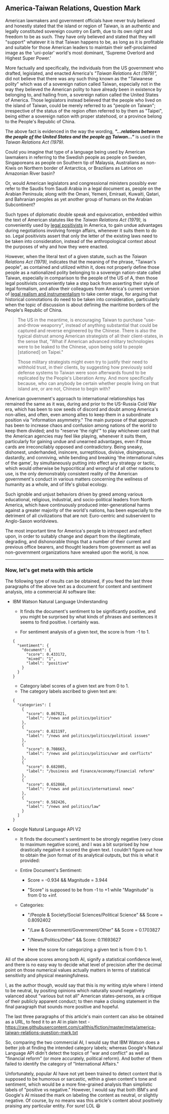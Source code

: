 ## America-Taiwan Relations, Question Mark 

American lawmakers and government officials have never truly believed and honestly stated that the island or region of Taiwan, is an authentic and legally constituted sovereign country on Earth, due to its own right and freedom to be as such. They have only believed and stated that they will "support" whatever it is that Taiwan happens to be, as long as it is profitable and suitable for those American leaders to maintain their self-proclaimed image as the 'uni-polar' world's most dominant, 'Supreme Overlord and Highest Super Power.'  

More factually and specifically, the individuals from the US government who drafted, legislated, and enacted America's *"Taiwan Relations Act (1979)",* did not believe that there was any such thing known as the "Taiwanese polity" which was of a sovereign nation called Taiwan, especially not in the way they believed the American polity to have already been in existence by belonging to, and hailing from, a sovereign nation called the United States of America. Those legislators instead believed that the people who lived on the island of Taiwan, could be merely referred to as "people on Taiwan"; irrespective of the status of the region often referred to by them as "Taipei", being either a sovereign nation with proper statehood, or a province belong to the People's Republic of China. 

The above fact is evidenced in the way the wording, ***"...relations between the people <ins>of</ins> the United States and the people <ins>on</ins> Taiwan..."*** is used in the *Taiwan Relations Act (1979).* 

Could you imagine that type of a language being used by American lawmakers in referring to the Swedish people as people on Sweden, Singaporeans as people on Southern tip of Malaysia, Australians as non-Kiwis on Northern border of Antarctica, or Brazilians as Latinos on Amazonian River basin? 

Or, would American legislators and congressional ministers possibly ever refer to the Saudis from Saudi Arabia in a legal document as, people on the Arabian Peninsula; along with the Omani, Yemeni, Emiraati, Kuwaiti, Qatari, and Bahranian peoples as yet another group of humans on the Arabian Subcontinent? 

Such types of diplomatic double speak and equivocation, embedded within the text of American statutes like the *Taiwan Relations Act (1979),* is conveniently used by [legal positivists](https://en.wikipedia.org/wiki/Legal_positivism) in America, to gain undue advantages during negotiations involving foreign affairs, whenever it suits them to do so. Legal positivists assert that only the letter of the existing laws need to be taken into consideration, instead of the anthropological context about the purposes of why and how they were enacted. 

However, when the literal text of a given statute, such as the *Taiwan Relations Act (1979),* indicates that the meaning of the phrase, "Taiwan's people", as contained and utilized within it, does not properly define those people as a nationalized polity belonging to a sovereign nation-state called Taiwan, especially in comparison to the people of the US of A, then those legal positivists conveniently take a step back from asserting their style of legal formalism, and allow their colleagues from America's current version of [legal realism and instrumentalism](https://en.wikipedia.org/wiki/Legal_formalism#Comparison_to_legal_instrumentalism) to take center stage, for arguing that historical connotations do need to be taken into consideration, particularly when the topic of discussion is about defining the maritime borders of the People's Republic of China. 


>The US in the meantime, is encouraging Taiwan to purchase "use-and-throw weaponry", instead of anything substantial that could be captured and reverse engineered by the Chinese. There is also the typical distrust among American strategists of all their client-states, in the sense that, "What if American advanced military technologies were to be leaked to the Chinese, upon being sold to people [stationed] on Taipei." 
>
>Those military strategists might even try to justify their need to withhold trust, in their clients, by suggesting how previously sold defense systems to Taiwan were soon afterwards found to be replicated by the People's Liberation Army. And more specifically because, who can anybody be certain whether people living on that island are, or are not, Chinese to begin with?

American government's approach to international relationships has remained the same as it was, during and prior to the US-Russia Cold War era, which has been to sow seeds of discord and doubt among America's non-allies, and often, even among allies to keep them in a subordinate position via "information asymmetry." The main purpose of that approach has been to increase chaos and confusion among nations of the world to keep them divided; and to "reserve 'the right'" to play whichever card that the American agencies may feel like playing, whenever it suits them, particularly for gaining undue and unearned advantages, even if those cards are irreconcilably opposed and contradictory. Being sneaky, dishonest, underhanded, insincere, surreptitious, divisive, disingenuous, dastardly, and conniving, while bending and breaking 'the international rules of the game', by simultaneously putting into effect any strategy or tactic, which would otherwise be hypocritical and wrongful of all other nations to use, is the only demonstrably consistent reality of the American government's conduct in various matters concerning the wellness of humanity as a whole, and of life's global ecology. 

Such ignoble and unjust behaviors driven by greed among various educational, religious, industrial, and socio-political leaders from North America, which have continuously produced inter-generational harms against a greater majority of the world's nations, has been especially to the detriment of all civilizations that are not: Euro-centric and subservient to Anglo-Saxon worldviews. 

The most important time for America's people to introspect and reflect upon, in order to suitably change and depart from the illegitimate, degrading, and dishonorable things that a number of their current and previous office bearers, and thought leaders from government as well as non-government organizations have wreaked upon the world, is now. 


---

### Now, let's get meta with this article 

The following type of results can be obtained, if you feed the last three paragraphs of the above text as a document for content and sentiment analysis, into a commercial AI software like: 

- IBM Watson Natural Language Understanding 

    - It finds the document's sentiment to be significantly positive, and you might be surprised by what kinds of phrases and sentences it seems to find positive. I certainly was. 
	
	- For sentiment analysis of a given text, the score is from -1 to 1.
	
	```
	{
	  "sentiment": {
		"document": {
		  "score": 0.433172,
		  "mixed": "1",
		  "label": "positive"
		}
	  }
	}
	```
	
    - Category label scores of a given text are from 0 to 1.
    - The category labels ascribed to given text are: 
    
    ```
	{
	  "categories": [
		{
		  "score": 0.867021,
		  "label": "/news and politics/politics"
		},
		{
		  "score": 0.821197,
		  "label": "/news and politics/politics/political issues"
		},
		{
		  "score": 0.708663,
		  "label": "/news and politics/politics/war and conflicts"
		},
		{
		  "score": 0.682005,
		  "label": "/business and finance/economy/financial reform"
		},
		{
		  "score": 0.652868,
		  "label": "/news and politics/international news"
		},
		{
		  "score": 0.582426,
		  "label": "/news and politics/law"
		}
	  ]
	}
	```

- Google Natural Language API V2

    - It finds the document's sentiment to be strongly negative (very close to maximum negative score), and I was a bit surprised by how drastically negative it scored the given text. I couldn't figure out how to obtain the json format of its analytical outputs, but this is what it provided: 
	
	- Entire Document's Sentiment: 
	
	  - Score = -0.934 && Magnitude = 3.944
	  
	  - "Score" is supposed to be from -1 to +1 while "Magnitude" is from 0 to +inf. 
	
	- Categories: 
	
	  - "/People & Society/Social Sciences/Political Science" && Score = 0.8092402
	  
	  - "/Law & Government/Government/Other" && Score = 0.1703827
	  
	  - "/News/Politics/Other" && Score: 0.11693627
	  
	  - Here the score for categorizing a given text is from 0 to 1.


All of the above scores among both AI, signify a statistical confidence level, and there is no easy way to decide what level of precision after the decimal point on those numerical values actually matters in terms of statistical sensitivity and physical meaningfulness. 

I, as the author though, would say that this is my writing style where I intend to be neutral, by positing opinions which naturally sound negatively valanced about "various but not all" American states-persons, as a critique of their publicly apparent conduct; to then make a closing statement in the final paragraph that sounds more positive and hopeful. 

The last three paragraphs of this article's main content can also be obtained as a URL, to feed it to an AI in plain text - https://raw.githubusercontent.com/callthis/fiction/master/meta/america-taiwan-relations-question-mark.txt 

So, comparing the two commercial AI, I would say that IBM Watson does a better job at finding the intended category labels; whereas Google's Natural Language API didn't detect the topics of "war and conflict" as well as "financial reform" (or more accurately, political reform). And bother of them failed to identify the category of "International Affairs." 

Unfortunately, popular AI have not yet been trained to detect content that is supposed to be humorous or sarcastic, within a given content's tone and sentiment, which would be a more fine-grained analysis than simplistic labels of "positive vs negative." However, I would say that both IBM's and Google's AI missed the mark on labeling the content as neutral, or slightly negative. Of course, by no means was this article's content about positively praising any particular entity. For sure! LOL :laughing:  